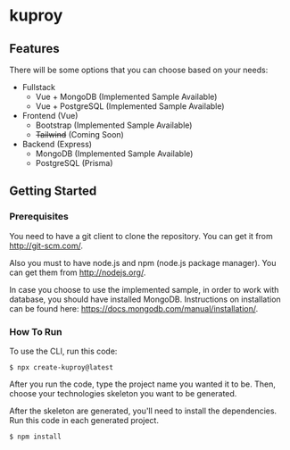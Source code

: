 # kuproy
## Features

There will be some options that you can choose based on your needs:
* Fullstack
    * Vue + MongoDB (Implemented Sample Available)
    * Vue + PostgreSQL (Implemented Sample Available)
* Frontend (Vue)
    * Bootstrap (Implemented Sample Available)
    * ~~Tailwind~~ (Coming Soon)
* Backend (Express)
    * MongoDB (Implemented Sample Available)
    * PostgreSQL (Prisma)

## Getting Started
### Prerequisites
You need to have a git client to clone the repository. You can get it from http://git-scm.com/.

Also you must to have node.js and npm (node.js package manager). You can get them from http://nodejs.org/.

In case you choose to use the implemented sample, in order to work with database, you should have installed MongoDB. Instructions on installation can be found here: https://docs.mongodb.com/manual/installation/.

### How To Run
To use the CLI, run this code:
```
$ npx create-kuproy@latest
```
After you run the code, type the project name you wanted it to be. Then, choose your technologies skeleton you want to be generated.

After the skeleton are generated, you'll need to install the dependencies. Run this code in each generated project.
```
$ npm install 
```